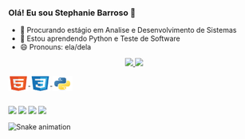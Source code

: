 ### Olá! Eu sou Stephanie Barroso 👋

- 🔭 Procurando estágio em Analise e Desenvolvimento de Sistemas
- 🌱 Estou aprendendo Python e Teste de Software
- 😄 Pronouns: ela/dela


<div align="center">
  <a href="https://github.com/StephanieBarroso">
  <img height="180em" src="https://github-readme-stats.vercel.app/api?username=StephanieBarroso&show_icons=true&theme=bear&include_all_commits=true&count_private=true"/>
  <img height="180em" src="https://github-readme-stats.vercel.app/api/top-langs/?username=StephanieBarroso&layout=compact&langs_count=7&theme=bear"/>
</div>
<div style="display: inline_block"><br>
  <img align="center" alt="Rafa-HTML" height="30" width="40" src="https://raw.githubusercontent.com/devicons/devicon/master/icons/html5/html5-original.svg">
  <img align="center" alt="Rafa-CSS" height="30" width="40" src="https://raw.githubusercontent.com/devicons/devicon/master/icons/css3/css3-original.svg">
  <img align="center" alt="Rafa-Python" height="30" width="40" src="https://raw.githubusercontent.com/devicons/devicon/master/icons/python/python-original.svg">
 </div>
  
  ##

<div> 
  <a href="https://www.instagram.com/stephanie_barroso/" target="_blank"><img src="https://img.shields.io/badge/-Instagram-%23E4405F?style=for-the-badge&logo=instagram&logoColor=white" target="_blank"></a>
 	<a href="https://www.facebook.com/stephanie.barroso.549/" target="_blank"><img src="https://img.shields.io/badge/Facebook-1877F2?style=for-the-badge&logo=facebook&logoColor=white" target="_blank"></a>
  <a href = "mailto:stephaniebarrosomoreira@gmail.com"><img src="https://img.shields.io/badge/-Gmail-%23333?style=for-the-badge&logo=gmail&logoColor=white" target="_blank"></a>
  <a href="https://www.linkedin.com/in/stephanie-barroso-780a23180/" target="_blank"><img src="https://img.shields.io/badge/-LinkedIn-%230077B5?style=for-the-badge&logo=linkedin&logoColor=white" target="_blank"></a> 
  
  ![Snake animation](https://github.com/StephanieBarroso/stephaniebarroso/blob/output/github-contribution-grid-snake.svg)
 
</div>
